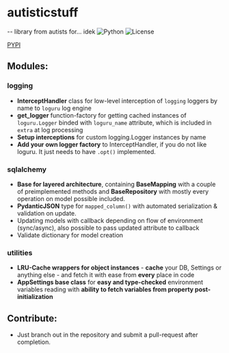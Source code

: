 # autisticstuff
-- library from autists for... idek
![Python](https://img.shields.io/badge/python-3.9+-blue.svg)
![License](https://img.shields.io/badge/license-GNUv3.0-green.svg)

[PYPI](https://pypi.org/project/autisticstuff/)

## Modules:

### logging
- **InterceptHandler** class for low-level interception of `logging` loggers by name to `loguru` log engine
- **get_logger** function-factory for getting cached instances of `loguru.Logger` binded with `loguru_name` attribute, which is included in `extra` at log processing
- **Setup interceptions** for custom logging.Logger instances by name
- **Add your own logger factory** to InterceptHandler, if you do not like loguru. It just needs to have `.opt()` implemented.

### sqlalchemy
- **Base for layered architecture**, containing **BaseMapping** with a couple of preimplemented methods and **BaseRepository** with mostly every operation on model possible included.
- **PydanticJSON** type for `mapped_column()` with automated serialization & validation on update.
- Updating models with callback depending on flow of environment (sync/async), also possible to pass updated attribute to callback
- Validate dictionary for model creation

### utilities
- **LRU-Cache wrappers for object instances** - **cache** your DB, Settings or anything else - and fetch it with ease from **every** place in code
- **AppSettings base class** for **easy and type-checked** environment variables reading with **ability to fetch variables from property post-initialization**


## Contribute:
- Just branch out in the repository and submit a pull-request after completion.
